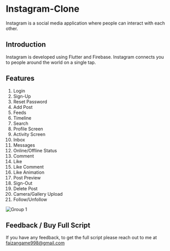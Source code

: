 # Instagram-Clone

Instagram is a social media application where people can interact with each other.

## Introduction
Instagram is developed using Flutter and Firebase. Instagram connects you to people around the world on a single tap.

## Features

1. Login
2. Sign-Up
3. Reset Password
4. Add Post
5. Feeds
6. Timeline
7. Search
8. Profile Screen
9. Activity Screen
10. Inbox
11. Messages
12. Online/Offline Status
13. Comment
14. Like
15. Like Comment
16. Like Animation
17. Post Preview
18. Sign-Out
19. Delete Post
20. Camera/Gallery Upload
21. Follow/Unfollow

![Group 1](https://user-images.githubusercontent.com/89972827/185945138-bee87d1a-f042-48f5-89c0-a7e1d78f2e05.png)

## Feedback / Buy Full Script

If you have any feedback, to get the full script please reach out to me at faizangame998@gmail.com
